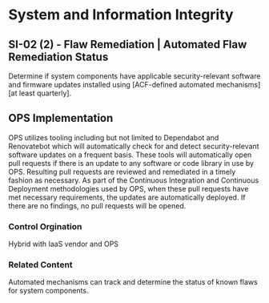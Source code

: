 # System and Information Integrity
## SI-02 (2) - Flaw Remediation | Automated Flaw Remediation Status

Determine if system components have applicable security-relevant software and firmware updates installed using [ACF-defined automated mechanisms] [at least quarterly].

## OPS Implementation

OPS utilizes tooling including but not limited to Dependabot and Renovatebot which will automatically check for and detect security-relevant software updates on a frequent basis. These tools will automatically open pull requests if there is an update to any software or code library in use by OPS. Resulting pull requests are reviewed and remediated in a timely fashion as necessary. As part of the Continuous Integration and Continuous Deployment methodologies used by OPS, when these pull requests have met necessary requirements, the updates are automatically deployed. If there are no findings, no pull requests will be opened.


### Control Orgination

Hybrid with IaaS vendor and OPS

### Related Content
Automated mechanisms can track and determine the status of known flaws for system components.
